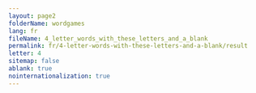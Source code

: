 ```yaml
---
layout: page2
folderName: wordgames
lang: fr
fileName: 4_letter_words_with_these_letters_and_a_blank
permalink: fr/4-letter-words-with-these-letters-and-a-blank/result
letter: 4
sitemap: false
ablank: true
nointernationalization: true
---
```

